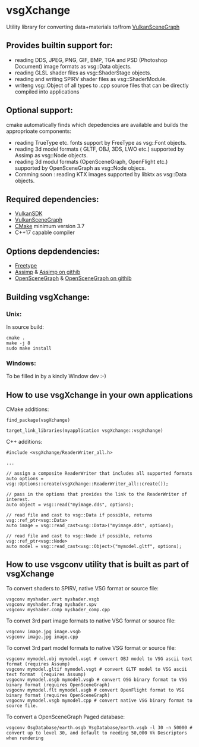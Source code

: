 # vsgXchange
Utility library for converting data+materials to/from [VulkanSceneGraph](https://github.com/vsg-dev/VulkanSceneGraph)

## Provides builtin support for:

* reading DDS, JPEG, PNG, GIF, BMP, TGA and PSD (Photoshop Document) image formats as vsg::Data objects.
* reading GLSL shader files as vsg::ShaderStage objects.
* reading and writing SPIRV shader files as vsg::ShaderModule.
* writeng vsg::Object of all types to .cpp source files that can be directly compiled into applications

## Optional support:

cmake automatically finds which depedencies are available and builds the approprioate components:

* reading TrueType etc. fonts support by FreeType as vsg::Font objects.
* reading 3d model formats ( GLTF, OBJ, 3DS, LWO etc.) supported by Assimp as vsg::Node objects.
* reading 3d modul formats (OpenSceneGraph, OpenFlight etc.) supported by OpenSceneGraph as vsg::Node objecs.
* Comming soon : reading KTX images supported by libktx as vsg::Data objects.

## Required dependencies:

* [VulkanSDK](https://www.lunarg.com/vulkan-sdk/)
* [VulkanSceneGraph](https://github.com/vsg-dev/VulkanSceneGraph)
* [CMake](https://cmake.org/) minimum version 3.7
* C++17 capable compiler

## Options depdendencies:

* [Freetype](https://www.freetype.org/)
* [Assimp](https://www.assimp.org/) & [Assimp on githib](https://github.com/assimp/assimp)
* [OpenSceneGraph](http://www.openscenegraph.org/) & [OpenSceneGraph on githib](https://github.com/openscenegraph/OpenSceneGraph)

## Building vsgXchange:

### Unix:

In source build:

    cmake .
    make -j 8
    sudo make install

### Windows:

To be filled in by a kindly Window dev :-)

## How to use vsgXchange in your own applications

CMake additions:

    find_package(vsgXchange)

    target_link_libraries(myapplication vsgXchange::vsgXchange)

C++ additions:

    #include <vsgXchange/ReaderWriter_all.h>

    ...

    // assign a composite ReaderWriter that includes all supported formats
    auto options = vsg::Options::create(vsgXchange::ReaderWriter_all::create());

    // pass in the options that provides the link to the ReaderWriter of interest.
    auto object = vsg::read("myimage.dds", options);

    // read file and cast to vsg::Data if possible, returns vsg::ref_ptr<vsg::Data>
    auto image = vsg::read_cast<vsg::Data>("myimage.dds", options);

    // read file and cast to vsg::Node if possible, returns vsg::ref_ptr<vsg::Node>
    auto model = vsg::read_cast<vsg::Object>("mymodel.gltf", options);

## How to use vsgconv utility that is built as part of vsgXchange

To convert shaders to SPIRV, native VSG format or source file:

    vsgconv myshader.vert myshader.vsgb
    vsgconv myshader.frag myshader.spv
    vsgconv myshader.comp myshader_comp.cpp

To convet 3rd part image formats to native VSG format or source file:

    vsgconv image.jpg image.vsgb
    vsgconv image.jpg image.cpp

To convet 3rd part model formats to native VSG format or source file:

    vsgconv mymodel.obj mymodel.vsgt # convert OBJ model to VSG ascii text format (requires Assump)
    vsgconv mymodel.gltif mymodel.vsgt # convert GLTF model to VSG ascii text format  (requires Assump)
    vsgocnv mymodel.osgb mymodel.vsgb # convert OSG binary format to VSG binary format (requires OpenSceneGraph)
    vsgocnv mymodel.flt mymodel.vsgb # convert OpenFlight format to VSG binary format (requires OpenSceneGraph)
    vsgocnv mymodel.vsgb mymodel.cpp # convert native VSG binary format to source file.


To convert a OpenSceneGraph Paged database:

    vsgconv OsgDatabase/earth.osgb VsgDatabase/earth.vsgb -l 30 -n 50000 # convert up to level 30, and default to needing 50,000 Vk Descriptors when rendering
